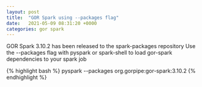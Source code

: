 ```yaml
---
layout: post
title:  "GOR Spark using --packages flag"
date:   2021-05-09 08:31:20 +0000
categories: gor spark
---
```

GOR Spark 3.10.2 has been released to the spark-packages repository
Use the --packages flag with pyspark or spark-shell to load gor-spark dependencies to your spark job

{% highlight bash %}
pyspark --packages org.gorpipe:gor-spark:3.10.2
{% endhighlight %}

[Spark packages]: https://github.com/gorpipe/gor/releases/tag/v3.10.1]